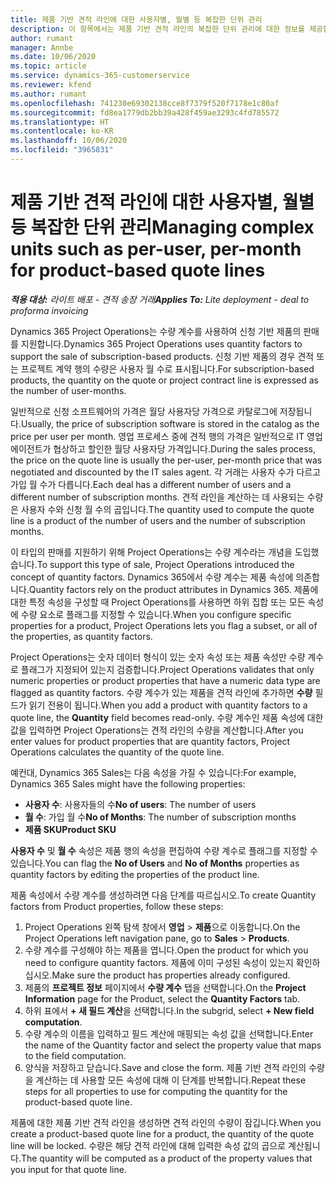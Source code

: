 ```yaml
---
title: 제품 기반 견적 라인에 대한 사용자별, 월별 등 복잡한 단위 관리
description: 이 항목에서는 제품 기반 견적 라인의 복잡한 단위 관리에 대한 정보를 제공합니다.
author: rumant
manager: Annbe
ms.date: 10/06/2020
ms.topic: article
ms.service: dynamics-365-customerservice
ms.reviewer: kfend
ms.author: rumant
ms.openlocfilehash: 741230e69302138cce8f7379f520f7178e1c80af
ms.sourcegitcommit: fd8ea1779db2bb39a428f459ae3293c4fd785572
ms.translationtype: HT
ms.contentlocale: ko-KR
ms.lasthandoff: 10/06/2020
ms.locfileid: "3965831"
---
```

# <a name="managing-complex-units-such-as-per-user-per-month-for-product-based-quote-lines"></a><span data-ttu-id="1782b-103">제품 기반 견적 라인에 대한 사용자별, 월별 등 복잡한 단위 관리</span><span class="sxs-lookup"><span data-stu-id="1782b-103">Managing complex units such as per-user, per-month for product-based quote lines</span></span>

<span data-ttu-id="1782b-104">_**적용 대상:** 라이트 배포 - 견적 송장 거래_</span><span class="sxs-lookup"><span data-stu-id="1782b-104">_**Applies To:** Lite deployment - deal to proforma invoicing_</span></span>

<span data-ttu-id="1782b-105">Dynamics 365 Project Operations는 수량 계수를 사용하여 신청 기반 제품의 판매를 지원합니다.</span><span class="sxs-lookup"><span data-stu-id="1782b-105">Dynamics 365 Project Operations uses quantity factors to support the sale of subscription-based products.</span></span> <span data-ttu-id="1782b-106">신청 기반 제품의 경우 견적 또는 프로젝트 계약 행의 수량은 사용자 월 수로 표시됩니다.</span><span class="sxs-lookup"><span data-stu-id="1782b-106">For subscription-based products, the quantity on the quote or project contract line is expressed as the number of user-months.</span></span>

<span data-ttu-id="1782b-107">일반적으로 신청 소프트웨어의 가격은 월당 사용자당 가격으로 카탈로그에 저장됩니다.</span><span class="sxs-lookup"><span data-stu-id="1782b-107">Usually, the price of subscription software is stored in the catalog as the price per user per month.</span></span> <span data-ttu-id="1782b-108">영업 프로세스 중에 견적 행의 가격은 일반적으로 IT 영업 에이전트가 협상하고 할인한 월당 사용자당 가격입니다.</span><span class="sxs-lookup"><span data-stu-id="1782b-108">During the sales process, the price on the quote line is usually the per-user, per-month price that was negotiated and discounted by the IT sales agent.</span></span> <span data-ttu-id="1782b-109">각 거래는 사용자 수가 다르고 가입 월 수가 다릅니다.</span><span class="sxs-lookup"><span data-stu-id="1782b-109">Each deal has a different number of users and a different number of subscription months.</span></span> <span data-ttu-id="1782b-110">견적 라인을 계산하는 데 사용되는 수량은 사용자 수와 신청 월 수의 곱입니다.</span><span class="sxs-lookup"><span data-stu-id="1782b-110">The quantity used to compute the quote line is a product of the number of users and the number of subscription months.</span></span>

<span data-ttu-id="1782b-111">이 타입의 판매를 지원하기 위해 Project Operations는 수량 계수라는 개념을 도입했습니다.</span><span class="sxs-lookup"><span data-stu-id="1782b-111">To support this type of sale, Project Operations introduced the concept of quantity factors.</span></span> <span data-ttu-id="1782b-112">Dynamics 365에서 수량 계수는 제품 속성에 의존합니다.</span><span class="sxs-lookup"><span data-stu-id="1782b-112">Quantity factors rely on the product attributes in Dynamics 365.</span></span> <span data-ttu-id="1782b-113">제품에 대한 특정 속성을 구성할 때 Project Operations를 사용하면 하위 집합 또는 모든 속성에 수량 요소로 플래그를 지정할 수 있습니다.</span><span class="sxs-lookup"><span data-stu-id="1782b-113">When you configure specific properties for a product, Project Operations lets you flag a subset, or all of the properties, as quantity factors.</span></span>

<span data-ttu-id="1782b-114">Project Operations는 숫자 데이터 형식이 있는 숫자 속성 또는 제품 속성만 수량 계수로 플래그가 지정되어 있는지 검증합니다.</span><span class="sxs-lookup"><span data-stu-id="1782b-114">Project Operations validates that only numeric properties or product properties that have a numeric data type are flagged as quantity factors.</span></span> <span data-ttu-id="1782b-115">수량 계수가 있는 제품을 견적 라인에 추가하면 **수량** 필드가 읽기 전용이 됩니다.</span><span class="sxs-lookup"><span data-stu-id="1782b-115">When you add a product with quantity factors to a quote line, the **Quantity** field becomes read-only.</span></span> <span data-ttu-id="1782b-116">수량 계수인 제품 속성에 대한 값을 입력하면 Project Operations는 견적 라인의 수량을 계산합니다.</span><span class="sxs-lookup"><span data-stu-id="1782b-116">After you enter values for product properties that are quantity factors, Project Operations calculates the quantity of the quote line.</span></span>

<span data-ttu-id="1782b-117">예컨대, Dynamics 365 Sales는 다음 속성을 가질 수 있습니다:</span><span class="sxs-lookup"><span data-stu-id="1782b-117">For example, Dynamics 365 Sales might have the following properties:</span></span>

- <span data-ttu-id="1782b-118">**사용자 수**: 사용자들의 수</span><span class="sxs-lookup"><span data-stu-id="1782b-118">**No of users**: The number of users</span></span>
- <span data-ttu-id="1782b-119">**월 수**: 가입 월 수</span><span class="sxs-lookup"><span data-stu-id="1782b-119">**No of Months**: The number of subscription months</span></span>
- <span data-ttu-id="1782b-120">**제품 SKU**</span><span class="sxs-lookup"><span data-stu-id="1782b-120">**Product SKU**</span></span>

<span data-ttu-id="1782b-121">**사용자 수** 및 **월 수** 속성은 제품 행의 속성을 편집하여 수량 계수로 플래그를 지정할 수 있습니다.</span><span class="sxs-lookup"><span data-stu-id="1782b-121">You can flag the **No of Users** and **No of Months** properties as quantity factors by editing the properties of the product line.</span></span>

<span data-ttu-id="1782b-122">제품 속성에서 수량 계수를 생성하려면 다음 단계를 따르십시오.</span><span class="sxs-lookup"><span data-stu-id="1782b-122">To create Quantity factors from Product properties, follow these steps:</span></span>

1. <span data-ttu-id="1782b-123">Project Operations 왼쪽 탐색 창에서 **영업** > **제품**으로 이동합니다.</span><span class="sxs-lookup"><span data-stu-id="1782b-123">On the Project Operations left navigation pane, go to **Sales** > **Products**.</span></span>
2. <span data-ttu-id="1782b-124">수량 계수를 구성해야 하는 제품을 엽니다.</span><span class="sxs-lookup"><span data-stu-id="1782b-124">Open the product for which you need to configure quantity factors.</span></span> <span data-ttu-id="1782b-125">제품에 이미 구성된 속성이 있는지 확인하십시오.</span><span class="sxs-lookup"><span data-stu-id="1782b-125">Make sure the product has properties already configured.</span></span>
3. <span data-ttu-id="1782b-126">제품의 **프로젝트 정보** 페이지에서 **수량 계수** 탭을 선택합니다.</span><span class="sxs-lookup"><span data-stu-id="1782b-126">On the **Project Information** page for the Product, select the **Quantity Factors** tab.</span></span>
4. <span data-ttu-id="1782b-127">하위 표에서 **+ 새 필드 계산**을 선택합니다.</span><span class="sxs-lookup"><span data-stu-id="1782b-127">In the subgrid, select **+ New field computation**.</span></span>
5. <span data-ttu-id="1782b-128">수량 계수의 이름을 입력하고 필드 계산에 매핑되는 속성 값을 선택합니다.</span><span class="sxs-lookup"><span data-stu-id="1782b-128">Enter the name of the Quantity factor and select the property value that maps to the field computation.</span></span>
6. <span data-ttu-id="1782b-129">양식을 저장하고 닫습니다.</span><span class="sxs-lookup"><span data-stu-id="1782b-129">Save and close the form.</span></span> <span data-ttu-id="1782b-130">제품 기반 견적 라인의 수량을 계산하는 데 사용할 모든 속성에 대해 이 단계를 반복합니다.</span><span class="sxs-lookup"><span data-stu-id="1782b-130">Repeat these steps for all properties to use for computing the quantity for the product-based quote line.</span></span>

<span data-ttu-id="1782b-131">제품에 대한 제품 기반 견적 라인을 생성하면 견적 라인의 수량이 잠깁니다.</span><span class="sxs-lookup"><span data-stu-id="1782b-131">When you create a product-based quote line for a product, the quantity of the quote line will be locked.</span></span> <span data-ttu-id="1782b-132">수량은 해당 견적 라인에 대해 입력한 속성 값의 곱으로 계산됩니다.</span><span class="sxs-lookup"><span data-stu-id="1782b-132">The quantity will be computed as a product of the property values that you input for that quote line.</span></span>
